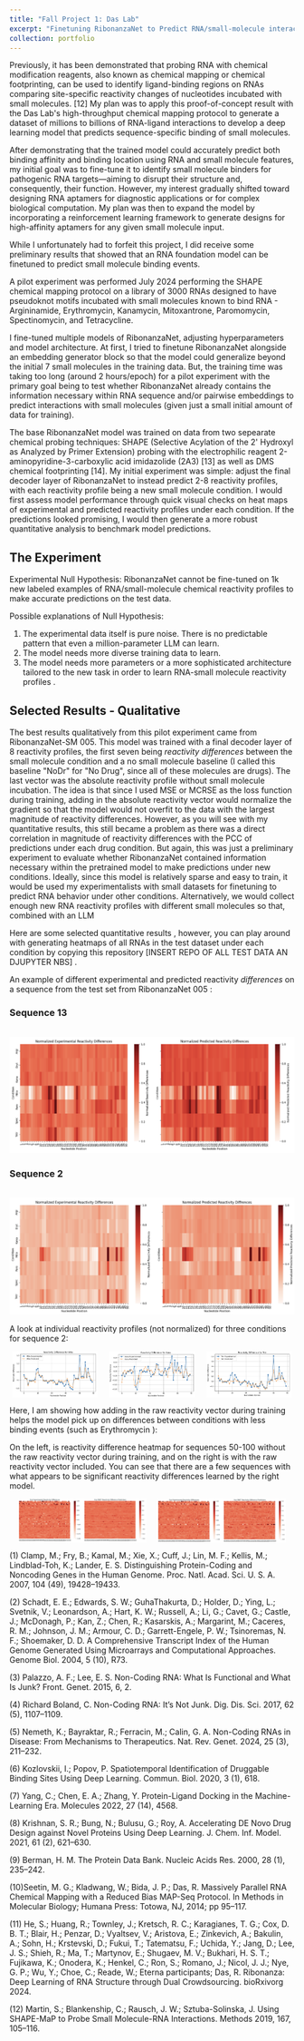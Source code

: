 ```yaml
---
title: "Fall Project 1: Das Lab"
excerpt: "Finetuning RibonanzaNet to Predict RNA/small-molecule interactions"
collection: portfolio
---
```

Previously, it has been demonstrated that probing RNA with chemical modification reagents, also known as chemical mapping or chemical footprinting, can be used to identify ligand-binding regions on RNAs comparing site-specific reactivity changes of nucleotides incubated with small molecules. [12] My plan was to apply this proof-of-concept result with the Das Lab's high-throughput chemical mapping protocol to generate a dataset of millions to billions of RNA-ligand interactions to develop a deep learning model that predicts sequence-specific binding of small molecules. 

After demonstrating that the trained model could accurately predict both binding affinity and binding location using RNA and small molecule features, my initial goal was to fine-tune it to identify small molecule binders for pathogenic RNA targets—aiming to disrupt their structure and, consequently, their function. However, my interest gradually shifted toward designing RNA aptamers for diagnostic applications or for complex biological computation. My plan was then to expand the model by incorporating a reinforcement learning framework to generate designs for high-affinity aptamers for any given small molecule input.

While I unfortunately had to forfeit this project, I did receive some preliminary results that showed that an RNA foundation model can be finetuned to predict small molecule binding events. 

A pilot experiment was performed July 2024 performing the SHAPE chemical mapping protocol on a library of 3000 RNAs designed to have pseudoknot motifs incubated with small molecules known to bind RNA - Argininamide, Erythromycin, Kanamycin, Mitoxantrone, Paromomycin, Spectinomycin, and Tetracycline. 

I fine-tuned multiple models of RibonanzaNet, adjusting hyperparameters and model architecture. At first, I tried to finetune RibonanzaNet alongside an embedding generator block so that the model could generalize beyond the initial 7 small molecules in the training data. But, the training time was taking too long (around 2 hours/epoch) for a pilot experiment with the primary goal being to test whether RibonanzaNet already contains the information necessary within RNA sequence and/or pairwise embeddings to predict interactions with small molecules (given just a small initial amount of data for training). 

The base RibonanzaNet model was trained on data from two sepearate chemical probing techniques: SHAPE (Selective Acylation of the 2' Hydroxyl as Analyzed by Primer Extension) probing with the electrophilic reagent 2-aminopyridine-3-carboxylic acid imidazolide (2A3) [13] as well as DMS chemical footprinting [14]. My initial experiment was simple: adjust the final decoder layer of RibonanzaNet to instead predict 2-8 reactivity profiles, with each reactivity profile being a new small molecule condition. I would first assess model performance through quick visual checks on heat maps of experimental and predicted reactivity profiles under each condition. If the predictions looked promising, I would then generate a more robust quantitative analysis to benchmark model predictions. 

## The Experiment 

Experimental Null Hypothesis: RibonanzaNet cannot be fine-tuned on 1k new labeled examples of RNA/small-molecule chemical reactivity profiles to make accurate predictions on the test data. 

Possible explanations of Null Hypothesis: 
1) The experimental data itself is pure noise. There is no predictable pattern that even a million-parameter LLM can learn. 
2) The model needs more diverse training data to learn. 
3) The model needs more parameters or a more sophisticated architecture tailored to the new task in order to learn RNA-small molecule reactivity profiles . 

## Selected Results - Qualitative 

The best results qualitatively from this pilot experiment came from RibonanzaNet-SM 005. This model was trained with a final decoder layer of 8 reactivity profiles, the first seven being *reactivity differences* between the small molecule condition and a no small molecule baseline (I called this baseline "NoDr" for "No Drug", since all of these molecules are drugs). The last vector was the absolute reactivity profile without small molecule incubation. The idea is that since I used MSE or MCRSE as the loss function during training, adding in the absolute reactivity vector would normalize the gradient so that the model would not overfit to the data with the largest magnitude of reactivity differences. However, as you will see with my quantitative results, this still became a problem as there was a direct correlation in magnitude of reactivity differences with the PCC of predictions under each drug condition. But again, this was just a preliminary experiment to evaluate whether RibonanzaNet contained information necessary within the pretrained model to make predictions under new conditions. Ideally, since this model is relatively sparse and easy to train, it would be used my experimentalists with small datasets for finetuning to predict RNA behavior under other conditions. Alternatively, we would collect enough new RNA reactivity profiles with different small molecules so that, combined with an LLM 

Here are some selected quantitative results , however, you can play around with generating heatmaps of all RNAs in the test dataset under each condition by copying this repository [INSERT REPO OF ALL TEST DATA AN DJUPYTER NBS] . 

An example of different experimental and predicted reactivity *differences* on a sequence from the test set from RibonanzaNet 005 : 

### Sequence 13
<br/><img src='/images/normalized_005_sequence_13.png'>

### Sequence 2 
<br/><img src='/images/normalized_005_sequence_2.png'>

A look at individual reactivity profiles (not normalized) for three conditions for sequence 2: 

<div style="display: flex; justify-content: center; gap: 20px;">
  <img src="/images/mito_005_sequence_2.png" style="width: 30%;">
  <img src="/images/spec_005_sequence_2.png" style="width: 30%;">
  <img src="/images/tetr_005_sequence_2.png" style="width: 30%;">
</div>


Here, I am showing how adding in the raw reactivity vector during training helps the model pick up on differences between conditions with less binding events (such as Erythromycin ): 

On the left, is reactivity difference heatmap for sequences 50-100 without the raw reactivity vector during training, and on the right is with the raw reactivity vector included. You can see that there are a few sequences with what appears to be significant reactivity differences learned by the right model. 

<div style="display: flex; justify-content: center; gap: 20px;">
  <img src="/images/eryt_qual_004.png" style="width: 45%;">
  <img src="/images/eryt_qual_005.png" style="width: 45%;">
</div>








(1)	Clamp, M.; Fry, B.; Kamal, M.; Xie, X.; Cuff, J.; Lin, M. F.; Kellis, M.; Lindblad-Toh, K.; Lander, E. S. Distinguishing Protein-Coding and Noncoding Genes in the Human Genome. Proc. Natl. Acad. Sci. U. S. A. 2007, 104 (49), 19428–19433. 

(2)	Schadt, E. E.; Edwards, S. W.; GuhaThakurta, D.; Holder, D.; Ying, L.; Svetnik, V.; Leonardson, A.; Hart, K. W.; Russell, A.; Li, G.; Cavet, G.; Castle, J.; McDonagh, P.; Kan, Z.; Chen, R.; Kasarskis, A.; Margarint, M.; Caceres, R. M.; Johnson, J. M.; Armour, C. D.; Garrett-Engele, P. W.; Tsinoremas, N. F.; Shoemaker, D. D. A Comprehensive Transcript Index of the Human Genome Generated Using Microarrays and Computational Approaches. Genome Biol. 2004, 5 (10), R73. 

(3)	Palazzo, A. F.; Lee, E. S. Non-Coding RNA: What Is Functional and What Is Junk? Front. Genet. 2015, 6, 2. 

(4)	Richard Boland, C. Non-Coding RNA: It’s Not Junk. Dig. Dis. Sci. 2017, 62 (5), 1107–1109. 

(5)	Nemeth, K.; Bayraktar, R.; Ferracin, M.; Calin, G. A. Non-Coding RNAs in Disease: From Mechanisms to Therapeutics. Nat. Rev. Genet. 2024, 25 (3), 211–232. 

(6)	Kozlovskii, I.; Popov, P. Spatiotemporal Identification of Druggable Binding Sites Using Deep Learning. Commun. Biol. 2020, 3 (1), 618. 

(7)	Yang, C.; Chen, E. A.; Zhang, Y. Protein-Ligand Docking in the Machine-Learning Era. Molecules 2022, 27 (14), 4568. 

(8)	Krishnan, S. R.; Bung, N.; Bulusu, G.; Roy, A. Accelerating DE Novo Drug Design against Novel Proteins Using Deep Learning. J. Chem. Inf. Model. 2021, 61 (2), 621–630. 

(9)	Berman, H. M. The Protein Data Bank. Nucleic Acids Res. 2000, 28 (1), 235–242. 

(10)Seetin, M. G.; Kladwang, W.; Bida, J. P.; Das, R. Massively Parallel RNA Chemical Mapping with a Reduced Bias MAP-Seq Protocol. In Methods in Molecular Biology; Humana Press: Totowa, NJ, 2014; pp 95–117.

(11) He, S.; Huang, R.; Townley, J.; Kretsch, R. C.; Karagianes, T. G.; Cox, D. B. T.; Blair, H.; Penzar, D.; Vyaltsev, V.; Aristova, E.; Zinkevich, A.; Bakulin, A.; Sohn, H.; Krstevski, D.; Fukui, T.; Tatematsu, F.; Uchida, Y.; Jang, D.; Lee, J. S.; Shieh, R.; Ma, T.; Martynov, E.; Shugaev, M. V.; Bukhari, H. S. T.; Fujikawa, K.; Onodera, K.; Henkel, C.; Ron, S.; Romano, J.; Nicol, J. J.; Nye, G. P.; Wu, Y.; Choe, C.; Reade, W.; Eterna participants; Das, R. Ribonanza: Deep Learning of RNA Structure through Dual Crowdsourcing. bioRxivorg 2024.

(12) Martin, S.; Blankenship, C.; Rausch, J. W.; Sztuba-Solinska, J. Using SHAPE-MaP to Probe Small Molecule-RNA Interactions. Methods 2019, 167, 105–116. 





